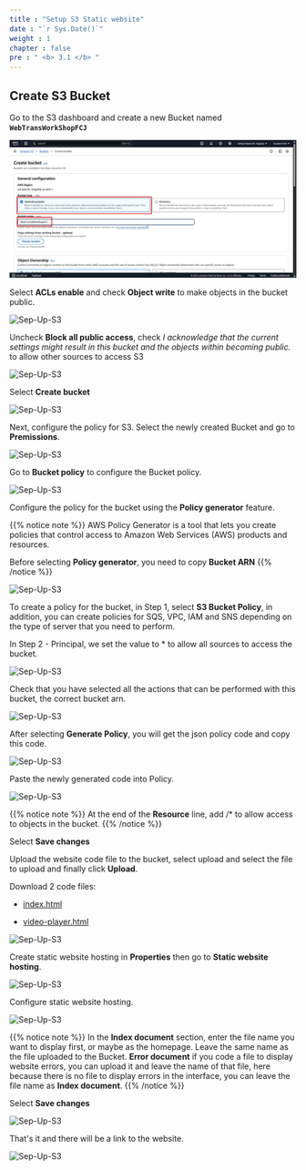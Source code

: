 ```yaml
---
title : "Setup S3 Static website"
date : "`r Sys.Date()`"
weight : 1
chapter : false
pre : " <b> 3.1 </b> "
---
```


## Create S3 Bucket

Go to the S3 dashboard and create a new Bucket named **`WebTransWorkShopFCJ`**

![Sep-Up-S3](/static/images/3.setupS3/3.1.ima/n1.png)

Select **ACLs enable** and check **Object write** to make objects in the bucket public.

![Sep-Up-S3](/images/3.setupS3/3.1.ima/n2.png)

Uncheck **Block all public access**, check *I acknowledge that the current settings might result in this bucket and the objects within becoming public.* to allow other sources to access S3

![Sep-Up-S3](/images/3.setupS3/3.1.ima/n.png)

Select **Create bucket**

![Sep-Up-S3](/images/3.setupS3/3.1.ima/n3.png)

Next, configure the policy for S3. Select the newly created Bucket and go to **Premissions**.

![Sep-Up-S3](/images/3.setupS3/3.1.ima/n4.png)

Go to **Bucket policy** to configure the Bucket policy.

![Sep-Up-S3](/images/3.setupS3/3.1.ima/n5.png)

Configure the policy for the bucket using the **Policy generator** feature.

{{% notice note %}}
AWS Policy Generator is a tool that lets you create policies that control access to Amazon Web Services (AWS) products and resources.

Before selecting **Policy generator**, you need to copy **Bucket ARN**
{{% /notice %}}

![Sep-Up-S3](/images/3.setupS3/3.1.ima/n6.png)

To create a policy for the bucket, in Step 1, select **S3 Bucket Policy**, in addition, you can create policies for SQS, VPC, IAM and SNS depending on the type of server that you need to perform.

In Step 2 - Principal, we set the value to * to allow all sources to access the bucket.

![Sep-Up-S3](/images/3.setupS3/3.1.ima/n7.png)

Check that you have selected all the actions that can be performed with this bucket, the correct bucket arn.

![Sep-Up-S3](/images/3.setupS3/3.1.ima/n8.png)

After selecting **Generate Policy**, you will get the json policy code and copy this code.

![Sep-Up-S3](/images/3.setupS3/3.1.ima/n9.png)

Paste the newly generated code into Policy.

![Sep-Up-S3](/images/3.setupS3/3.1.ima/n10.png)

{{% notice note %}}
At the end of the **Resource** line, add /* to allow access to objects in the bucket.
{{% /notice %}}

Select **Save changes**

Upload the website code file to the bucket, select upload and select the file to upload and finally click **Upload**.

Download 2 code files:

- [index.html](https://drive.google.com/file/d/19ekeJsFYAZ-6qJIxMpHMbSsAyPruH26K/view?usp=sharing)

- [video-player.html](https://drive.google.com/file/d/1_S934h-snq5G-GxGSgEQrSX-eMHarYYn/view?usp=drive_link)

![Sep-Up-S3](/images/3.setupS3/3.1.ima/n11.png)

Create static website hosting in **Properties** then go to **Static website hosting**.

![Sep-Up-S3](/images/3.setupS3/3.1.ima/n12.png)

Configure static website hosting.

![Sep-Up-S3](/images/3.setupS3/3.1.ima/n13.png)

{{% notice note %}}
In the **Index document** section, enter the file name you want to display first, or maybe as the homepage. Leave the same name as the file uploaded to the Bucket. **Error document** if you code a file to display website errors, you can upload it and leave the name of that file, here because there is no file to display errors in the interface, you can leave the file name as **Index document**.
{{% /notice %}}

Select **Save changes**

![Sep-Up-S3](/images/3.setupS3/3.1.ima/n14.png)

That's it and there will be a link to the website.

![Sep-Up-S3](/images/3.setupS3/3.1.ima/n16.png)